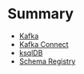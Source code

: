 # Summary

- [Kafka](kafka.md)
- [Kafka Connect](kafka-connect.md)
- [ksqlDB](ksqldb.md)
- [Schema Registry](schema-registry.md)

